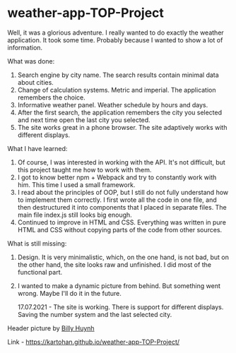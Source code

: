 # weather-app-TOP-Project

Well, it was a glorious adventure. I really wanted to do exactly the weather application. It took some time. Probably because I wanted to show a lot of information.

What was done:

1. Search engine by city name. The search results contain minimal data about cities.
2. Change of calculation systems. Metric and imperial. The application remembers the choice.
3. Informative weather panel. Weather schedule by hours and days.
4. After the first search, the application remembers the city you selected and next time open the last city you selected.
5. The site works great in a phone browser. The site adaptively works with different displays.

What I have learned:

1. Of course, I was interested in working with the API. It's not difficult, but this project taught me how to work with them.
2. I got to know better npm + Webpack and try to constantly work with him. This time I used a small framework.
3. I read about the principles of OOP, but I still do not fully understand how to implement them correctly. I first wrote all the code in one file, and then destructured it into components that I placed in separate files. The main file index.js still looks big enough.
4. Continued to improve in HTML and CSS. Everything was written in pure HTML and CSS without copying parts of the code from other sources.

What is still missing:

1. Design. It is very minimalistic, which, on the one hand, is not bad, but on the other hand, the site looks raw and unfinished. I did most of the functional part.
2. I wanted to make a dynamic picture from behind. But something went wrong. Maybe I'll do it in the future.

   17.07.2021 - The site is working. There is support for different displays. Saving the number system and the last selected city.

Header picture by [Billy Huynh](https://unsplash.com/@billy_huy)

Link - https://kartohan.github.io/weather-app-TOP-Project/
